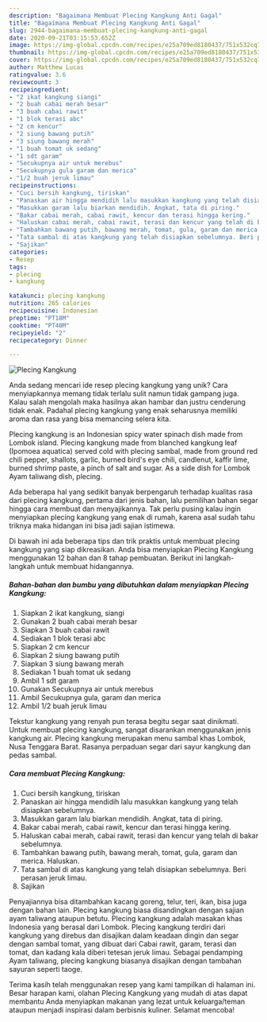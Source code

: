 ```yaml
---
description: "Bagaimana Membuat Plecing Kangkung Anti Gagal"
title: "Bagaimana Membuat Plecing Kangkung Anti Gagal"
slug: 2944-bagaimana-membuat-plecing-kangkung-anti-gagal
date: 2020-09-21T03:15:53.652Z
image: https://img-global.cpcdn.com/recipes/e25a709ed8180437/751x532cq70/plecing-kangkung-foto-resep-utama.jpg
thumbnail: https://img-global.cpcdn.com/recipes/e25a709ed8180437/751x532cq70/plecing-kangkung-foto-resep-utama.jpg
cover: https://img-global.cpcdn.com/recipes/e25a709ed8180437/751x532cq70/plecing-kangkung-foto-resep-utama.jpg
author: Matthew Lucas
ratingvalue: 3.6
reviewcount: 3
recipeingredient:
- "2 ikat kangkung siangi"
- "2 buah cabai merah besar"
- "3 buah cabai rawit"
- "1 blok terasi abc"
- "2 cm kencur"
- "2 siung bawang putih"
- "3 siung bawang merah"
- "1 buah tomat uk sedang"
- "1 sdt garam"
- "Secukupnya air untuk merebus"
- "Secukupnya gula garam dan merica"
- "1/2 buah jeruk limau"
recipeinstructions:
- "Cuci bersih kangkung, tiriskan"
- "Panaskan air hingga mendidih lalu masukkan kangkung yang telah disiapkan sebelumnya."
- "Masukkan garam lalu biarkan mendidih. Angkat, tata di piring."
- "Bakar cabai merah, cabai rawit, kencur dan terasi hingga kering."
- "Haluskan cabai merah, cabai rawit, terasi dan kencur yang telah di bakar sebelumnya."
- "Tambahkan bawang putih, bawang merah, tomat, gula, garam dan merica. Haluskan."
- "Tata sambal di atas kangkung yang telah disiapkan sebelumnya. Beri perasan jeruk limau."
- "Sajikan"
categories:
- Resep
tags:
- plecing
- kangkung

katakunci: plecing kangkung 
nutrition: 265 calories
recipecuisine: Indonesian
preptime: "PT18M"
cooktime: "PT40M"
recipeyield: "2"
recipecategory: Dinner

---
```



![Plecing Kangkung](https://img-global.cpcdn.com/recipes/e25a709ed8180437/751x532cq70/plecing-kangkung-foto-resep-utama.jpg)

Anda sedang mencari ide resep plecing kangkung yang unik? Cara menyiapkannya memang tidak terlalu sulit namun tidak gampang juga. Kalau salah mengolah maka hasilnya akan hambar dan justru cenderung tidak enak. Padahal plecing kangkung yang enak seharusnya memiliki aroma dan rasa yang bisa memancing selera kita.

Plecing kangkung is an Indonesian spicy water spinach dish made from Lombok island. Plecing kangkung made from blanched kangkung leaf (Ipomoea aquatica) served cold with plecing sambal, made from ground red chili pepper, shallots, garlic, burned bird&#39;s eye chili, candlenut, kaffir lime, burned shrimp paste, a pinch of salt and sugar. As a side dish for Lombok Ayam taliwang dish, plecing.

Ada beberapa hal yang sedikit banyak berpengaruh terhadap kualitas rasa dari plecing kangkung, pertama dari jenis bahan, lalu pemilihan bahan segar hingga cara membuat dan menyajikannya. Tak perlu pusing kalau ingin menyiapkan plecing kangkung yang enak di rumah, karena asal sudah tahu triknya maka hidangan ini bisa jadi sajian istimewa.


Di bawah ini ada beberapa tips dan trik praktis untuk membuat plecing kangkung yang siap dikreasikan. Anda bisa menyiapkan Plecing Kangkung menggunakan 12 bahan dan 8 tahap pembuatan. Berikut ini langkah-langkah untuk membuat hidangannya.

<!--inarticleads1-->

##### Bahan-bahan dan bumbu yang dibutuhkan dalam menyiapkan Plecing Kangkung:

1. Siapkan 2 ikat kangkung, siangi
1. Gunakan 2 buah cabai merah besar
1. Siapkan 3 buah cabai rawit
1. Sediakan 1 blok terasi abc
1. Siapkan 2 cm kencur
1. Siapkan 2 siung bawang putih
1. Siapkan 3 siung bawang merah
1. Sediakan 1 buah tomat uk sedang
1. Ambil 1 sdt garam
1. Gunakan Secukupnya air untuk merebus
1. Ambil Secukupnya gula, garam dan merica
1. Ambil 1/2 buah jeruk limau


Tekstur kangkung yang renyah pun terasa begitu segar saat dinikmati. Untuk membuat plecing kangkung, sangat disarankan menggunakan jenis kangkung air. Plecing kangkung merupakan menu sambal khas Lombok, Nusa Tenggara Barat. Rasanya perpaduan segar dari sayur kangkung dan pedas sambal. 

<!--inarticleads2-->

##### Cara membuat Plecing Kangkung:

1. Cuci bersih kangkung, tiriskan
1. Panaskan air hingga mendidih lalu masukkan kangkung yang telah disiapkan sebelumnya.
1. Masukkan garam lalu biarkan mendidih. Angkat, tata di piring.
1. Bakar cabai merah, cabai rawit, kencur dan terasi hingga kering.
1. Haluskan cabai merah, cabai rawit, terasi dan kencur yang telah di bakar sebelumnya.
1. Tambahkan bawang putih, bawang merah, tomat, gula, garam dan merica. Haluskan.
1. Tata sambal di atas kangkung yang telah disiapkan sebelumnya. Beri perasan jeruk limau.
1. Sajikan


Penyajiannya bisa ditambahkan kacang goreng, telur, teri, ikan, bisa juga dengan bahan lain. Plecing kangkung biasa disandingkan dengan sajian ayam taliwang ataupun betutu. Plecing kangkung adalah masakan khas Indonesia yang berasal dari Lombok. Plecing kangkung terdiri dari kangkung yang direbus dan disajikan dalam keadaan dingin dan segar dengan sambal tomat, yang dibuat dari Cabai rawit, garam, terasi dan tomat, dan kadang kala diberi tetesan jeruk limau. Sebagai pendamping Ayam taliwang, plecing kangkung biasanya disajikan dengan tambahan sayuran seperti taoge. 

Terima kasih telah menggunakan resep yang kami tampilkan di halaman ini. Besar harapan kami, olahan Plecing Kangkung yang mudah di atas dapat membantu Anda menyiapkan makanan yang lezat untuk keluarga/teman ataupun menjadi inspirasi dalam berbisnis kuliner. Selamat mencoba!

